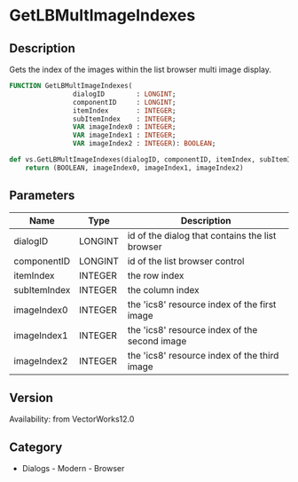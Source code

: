 # GetLBMultImageIndexes

## Description
Gets the index of the images within the list browser multi image display.

```pascal
FUNCTION GetLBMultImageIndexes(
				dialogID        : LONGINT;
				componentID     : LONGINT;
				itemIndex       : INTEGER;
				subItemIndex    : INTEGER;
				VAR imageIndex0 : INTEGER;
				VAR imageIndex1 : INTEGER;
				VAR imageIndex2 : INTEGER): BOOLEAN;
```

```python
def vs.GetLBMultImageIndexes(dialogID, componentID, itemIndex, subItemIndex):
    return (BOOLEAN, imageIndex0, imageIndex1, imageIndex2)
```

## Parameters
|Name|Type|Description|
|---|---|---|
|dialogID|LONGINT|id of the dialog that contains the list browser|
|componentID|LONGINT|id of the list browser control|
|itemIndex|INTEGER|the row index|
|subItemIndex|INTEGER|the column index|
|imageIndex0|INTEGER|the 'ics8' resource index of the first image|
|imageIndex1|INTEGER|the 'ics8' resource index of the second image|
|imageIndex2|INTEGER|the 'ics8' resource index of the third image|

## Version
Availability: from VectorWorks12.0

## Category
* Dialogs - Modern - Browser


